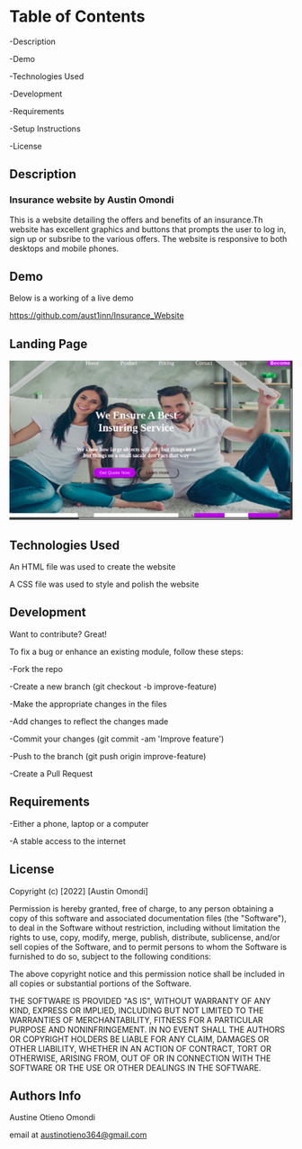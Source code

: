 # Table of Contents
  -Description
  
  -Demo
  
  -Technologies Used
  
  -Development
  
  -Requirements
  
  -Setup Instructions
  
  -License

## Description
### Insurance website by Austin Omondi
This is a website detailing the offers and benefits of an insurance.Th website has excellent graphics and buttons that
prompts the user to log in, sign up or subsribe to the various offers. The website is responsive to both desktops and mobile phones.
## Demo
Below is a working of a live demo

https://github.com/aust1inn/Insurance_Website

## Landing Page
![This is an image](./insurance_images2/insurance.png
)

## Technologies Used
An HTML file was used to create the website

A CSS file was used to style and polish the website
## Development
Want to contribute? Great!

To fix a bug or enhance an existing module, follow these steps:

  -Fork the repo

  -Create a new branch (git checkout -b improve-feature)

  -Make the appropriate changes in the files

  -Add changes to reflect the changes made

  -Commit your changes (git commit -am 'Improve feature')

  -Push to the branch (git push origin improve-feature)

  -Create a Pull Request
  
  ## Requirements
  -Either a phone, laptop or a computer
  
  -A stable access to the internet
  
## License
Copyright (c) [2022] [Austin Omondi]
 
 Permission is hereby granted, free of charge, to any person obtaining a copy
 of this software and associated documentation files (the "Software"), to deal
 in the Software without restriction, including without limitation the rights
 to use, copy, modify, merge, publish, distribute, sublicense, and/or sell
 copies of the Software, and to permit persons to whom the Software is
 furnished to do so, subject to the following conditions:
 
 The above copyright notice and this permission notice shall be included in all
 copies or substantial portions of the Software.
 
 THE SOFTWARE IS PROVIDED "AS IS", WITHOUT WARRANTY OF ANY KIND, EXPRESS OR
 IMPLIED, INCLUDING BUT NOT LIMITED TO THE WARRANTIES OF MERCHANTABILITY,
 FITNESS FOR A PARTICULAR PURPOSE AND NONINFRINGEMENT. IN NO EVENT SHALL THE
 AUTHORS OR COPYRIGHT HOLDERS BE LIABLE FOR ANY CLAIM, DAMAGES OR OTHER
 LIABILITY, WHETHER IN AN ACTION OF CONTRACT, TORT OR OTHERWISE, ARISING FROM,
 OUT OF OR IN CONNECTION WITH THE SOFTWARE OR THE USE OR OTHER DEALINGS IN THE
 SOFTWARE.
 
## Authors Info
Austine Otieno Omondi

email at austinotieno364@gmail.com
